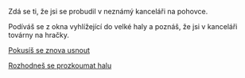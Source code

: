 Zdá se ti, že jsi se probudil v neznámý kanceláři na pohovce.

Podíváš se z okna vyhlížející do velké haly a poznáš, že jsi v kanceláři továrny na hračky.

[Pokusíš se znova usnout](usnout/sen2.md)

[Rozhodneš se prozkoumat halu](prozkoumat/hala.md)